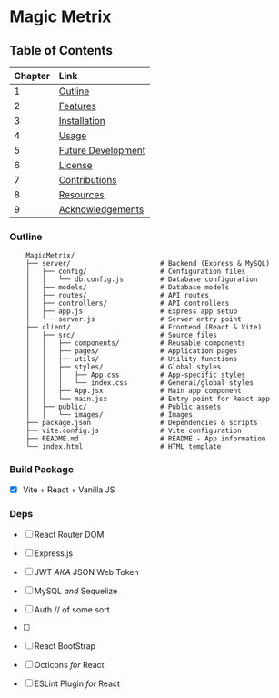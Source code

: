 # Magic Metrix



## Table of Contents

|Chapter |Link         |
| :---   |    :----    |
| 1      | [Outline](#OUTLINE)|
| 2      | [Features](#FEATURES)|
| 3      | [Installation](#INSTALLATION)|
| 4      | [Usage](#USAGE)|
| 5      | [Future Development](#FUTURE-DEVELOPMENT)|
| 6      | [License](#LICENSE)|
| 7      | [Contributions](#CONTRIBUTIONS)|
| 8      | [Resources](#RESOURCES)|
| 9      | [Acknowledgements](#ACKNOWLEDGEMENTS)|

### Outline
        MagicMetrix/
        ├── server/                      # Backend (Express & MySQL)
        │   ├── config/                  # Configuration files
        │   │   └── db.config.js         # Database configuration
        │   ├── models/                  # Database models
        │   ├── routes/                  # API routes
        │   ├── controllers/             # API controllers
        │   ├── app.js                   # Express app setup
        │   └── server.js                # Server entry point
        ├── client/                      # Frontend (React & Vite)
        │   ├── src/                     # Source files
        │   │   ├── components/          # Reusable components
        │   │   ├── pages/               # Application pages
        │   │   ├── utils/               # Utility functions
        │   │   ├── styles/              # Global styles
        │   │   │   ├── App.css          # App-specific styles
        │   │   │   └── index.css        # General/global styles
        │   │   ├── App.jsx              # Main app component
        │   │   └── main.jsx             # Entry point for React app
        │   ├── public/                  # Public assets
        │   │   └── images/              # Images
        ├── package.json                 # Dependencies & scripts
        ├── vite.config.js               # Vite configuration
        ├── README.md                    # README - App information
        └── index.html                   # HTML template

### Build Package

- [x] Vite + React + Vanilla JS

### Deps

- [ ] React Router DOM
- [ ] Express.js
- [ ] JWT _AKA_ JSON Web Token
- [ ] MySQL _and_ Sequelize
- [ ] Auth // of some sort
- [ ] 

- [ ] React BootStrap
- [ ] Octicons _for_ React
- [ ] ESLint Plugin _for_ React

